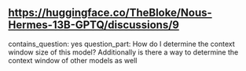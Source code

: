 ## https://huggingface.co/TheBloke/Nous-Hermes-13B-GPTQ/discussions/9

contains_question: yes
question_part: How do I determine the context window size of this model? Additionally is there a way to determine the context window of other models as well